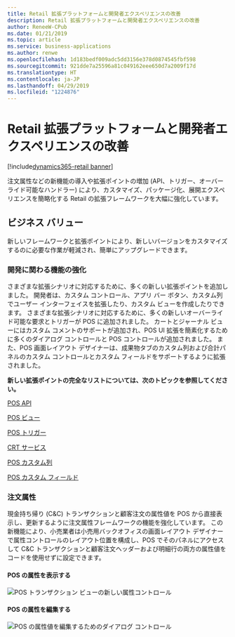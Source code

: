```yaml
---
title: Retail 拡張プラットフォームと開発者エクスペリエンスの改善
description: Retail 拡張プラットフォームと開発者エクスペリエンスの改善
author: ReneeW-CPub
ms.date: 01/21/2019
ms.topic: article
ms.service: business-applications
ms.author: renwe
ms.openlocfilehash: 1d183bedf009adc5dd3156e378d0874545fbf598
ms.sourcegitcommit: 921dde7a25596a81c049162eee650d7a2009f17d
ms.translationtype: HT
ms.contentlocale: ja-JP
ms.lasthandoff: 04/29/2019
ms.locfileid: "1224876"
---
```

#  <a name="retail-extension-platform-and-developer-experience-enhancement"></a>Retail 拡張プラットフォームと開発者エクスペリエンスの改善
[!include[dynamics365-retail banner](../includes/dynamics365-retail.md)]


注文属性などの新機能の導入や拡張ポイントの増加 (API、トリガー、オーバーライド可能なハンドラー) により、カスタマイズ、パッケージ化、展開エクスペリエンスを簡略化する Retail の拡張フレームワークを大幅に強化しています。

## <a name="business-value"></a>ビジネス バリュー

新しいフレームワークと拡張ポイントにより、新しいバージョンをカスタマイズするのに必要な作業が軽減され、簡単にアップグレードできます。

### <a name="development-enhancements"></a>開発に関わる機能の強化

さまざまな拡張シナリオに対応するために、多くの新しい拡張ポイントを追加しました。 開発者は、カスタム コントロール、アプリ バー ボタン、カスタム列でユーザー インターフェイスを拡張したり、カスタム ビューを作成したりできます。 さまざまな拡張シナリオに対応するために、多くの新しいオーバーライド可能な要求とトリガーが POS に追加されました。 カートとジャーナル ビューにはカスタム コメントのサポートが追加され、POS UI 拡張を簡素化するために多くのダイアログ コントロールと POS コントロールが追加されました。 また、POS 画面レイアウト デザイナーは、成果物タブのカスタム列および合計パネルのカスタム コントロールとカスタム フィールドをサポートするように拡張されました。

**新しい拡張ポイントの完全なリストについては、次のトピックを参照してください。**

[POS API ](https://docs.microsoft.com/en-us/dynamics365/unified-operations/retail/dev-itpro/pos-apis "Retail POS API ")

[POS ビュー](https://docs.microsoft.com/en-us/dynamics365/unified-operations/retail/dev-itpro/pos-view-extension "POS ビュー拡張")

[POS トリガー](https://docs.microsoft.com/en-us/dynamics365/unified-operations/retail/dev-itpro/pos-trigger-printing "POS トリガー拡張")

[CRT サービス](https://docs.microsoft.com/en-us/dynamics365/unified-operations/retail/dev-itpro/crt-services "CRT サービス")

[POS カスタム列](https://docs.microsoft.com/en-us/dynamics365/unified-operations/retail/dev-itpro/pos-custom-transaction-column "POS カスタム列")

[POS カスタム フィールド](https://docs.microsoft.com/en-us/dynamics365/unified-operations/retail/dev-itpro/custom-field-pos-totals "POS 合計パネル") 

### <a name="order-attributes"></a>注文属性

現金持ち帰り (C&C) トランザクションと顧客注文の属性値を POS から直接表示し、更新するように注文属性フレームワークの機能を強化しています。 この新機能により、小売業者は小売用バックオフィスの画面レイアウト デザイナーで属性コントロールのレイアウト位置を構成し、POS でそのパネルにアクセスして C&C トランザクションと顧客注文ヘッダーおよび明細行の両方の属性値をコードを使用せずに設定できます。


#### <a name="display-attribute-in-pos"></a>POS の属性を表示する

![POS トランザクション ビューの新しい属性コントロール](media/retail-extension-platform-developer-experience-enhancement-4.png "POS トランザクション ビューの新しい属性コントロール")


#### <a name="edit-attribute-in-pos"></a>POS の属性を編集する

![POS の属性値を編集するためのダイアログ コントロール](media/retail-extension-platform-developer-experience-enhancement-5.png "POS の属性値を編集するためのダイアログ コントロール")


